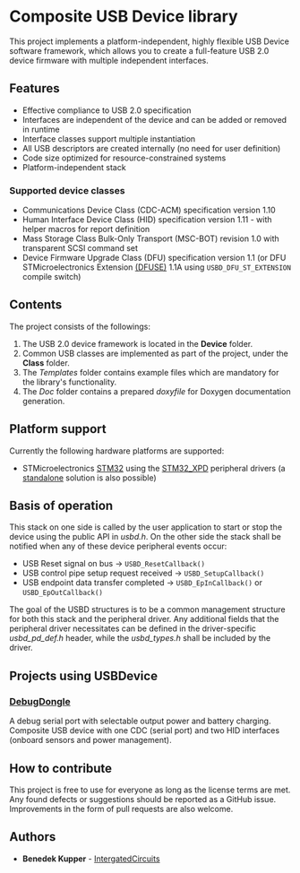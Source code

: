 # Composite USB Device library

This project implements a platform-independent, highly flexible USB Device software framework,
which allows you to create a full-feature USB 2.0 device firmware 
with multiple independent interfaces.

## Features

* Effective compliance to USB 2.0 specification
* Interfaces are independent of the device and can be added or removed in runtime
* Interface classes support multiple instantiation
* All USB descriptors are created internally (no need for user definition)
* Code size optimized for resource-constrained systems
* Platform-independent stack

### Supported device classes

* Communications Device Class (CDC-ACM) specification version 1.10
* Human Interface Device Class (HID) specification version 1.11 - with helper macros for report definition
* Mass Storage Class Bulk-Only Transport (MSC-BOT) revision 1.0 with transparent SCSI command set
* Device Firmware Upgrade Class (DFU) specification version 1.1
  (or DFU STMicroelectronics Extension [(DFUSE)](www.st.com/resource/en/application_note/cd00264379.pdf) 1.1A
  using `USBD_DFU_ST_EXTENSION` compile switch)

## Contents

The project consists of the followings:
1. The USB 2.0 device framework is located in the **Device** folder.
2. Common USB classes are implemented as part of the project, under the **Class** folder.
3. The *Templates* folder contains example files which are mandatory for the library's functionality.
4. The *Doc* folder contains a prepared *doxyfile* for Doxygen documentation generation.

## Platform support

Currently the following hardware platforms are supported:
- STMicroelectronics [STM32](http://www.st.com/en/microcontrollers/stm32-32-bit-arm-cortex-mcus.html)
using the [STM32_XPD](https://github.com/IntergatedCircuits/STM32_XPD) peripheral drivers
(a [standalone](https://github.com/IntergatedCircuits/USBDevice/wiki/Integration-for-STM32-without-XPD) 
solution is also possible)

## Basis of operation

This stack on one side is called by the user application to start or stop the device
using the public API in *usbd.h*. On the other side the stack shall be notified when any of 
these device peripheral events occur:
- USB Reset signal on bus -> `USBD_ResetCallback()`
- USB control pipe setup request received -> `USBD_SetupCallback()`
- USB endpoint data transfer completed -> `USBD_EpInCallback()` or `USBD_EpOutCallback()`

The goal of the USBD structures is to be a common management structure for both this stack 
and the peripheral driver. Any additional fields that the peripheral driver necessitates
can be defined in the driver-specific *usbd_pd_def.h* header, while the *usbd_types.h* shall
be included by the driver.

## Projects using USBDevice

### [DebugDongle](https://github.com/IntergatedCircuits/DebugDongleFW)

A debug serial port with selectable output power and battery charging. Composite USB device with one CDC (serial port) and two HID interfaces (onboard sensors and power management).

## How to contribute

This project is free to use for everyone as long as the license terms are met. 
Any found defects or suggestions should be reported as a GitHub issue.
Improvements in the form of pull requests are also welcome.

## Authors

* **Benedek Kupper** - [IntergatedCircuits](https://github.com/IntergatedCircuits)
